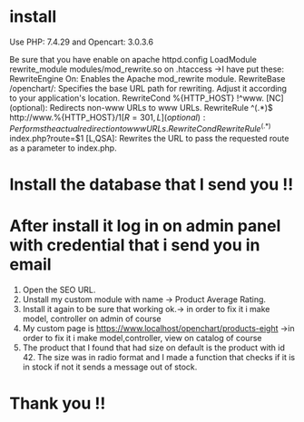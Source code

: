 # install 
Use PHP: 7.4.29 and Opencart: 3.0.3.6

Be sure that you have enable on apache httpd.config LoadModule rewrite_module modules/mod_rewrite.so
on  .htaccess  ->I have put these:
RewriteEngine On: Enables the Apache mod_rewrite module.
RewriteBase /openchart/: Specifies the base URL path for rewriting. Adjust it according to your application's location. 
RewriteCond %{HTTP_HOST} !^www\. [NC] (optional): Redirects non-www URLs to www URLs.
RewriteRule ^(.*)$ http://www.%{HTTP_HOST}/$1 [R=301,L] (optional): Performs the actual redirection to www URLs.
RewriteCond %{REQUEST_FILENAME} !-f and RewriteCond %{REQUEST_FILENAME} !-d: Checks if the requested file or directory does not exist.
RewriteRule ^(.*)$ index.php?route=$1 [L,QSA]: Rewrites the URL to pass the requested route as a parameter to index.php.

# Install the database  that I send you !!

# After install it log in on admin panel with credential that i send you in email
1. Open the SEO URL.
2. Unstall my custom module with name  -> Product Average Rating.
3. Install it again to be sure that working ok.-> in order to fix it i make model, controller on admin of course
4. My custom page is https://www.localhost/openchart/products-eight ->in order to fix it i make model,controller, view on catalog of course
5. The product that I found that had size on default is the product with id 42. The size was in radio format and I made  a function that checks if it is in stock if not it sends a message out of stock.

# Thank you !!